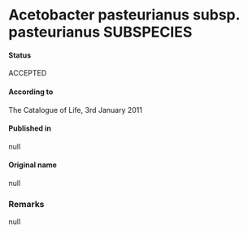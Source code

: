 Acetobacter pasteurianus subsp. pasteurianus SUBSPECIES
=======

#### Status
ACCEPTED

#### According to
The Catalogue of Life, 3rd January 2011

#### Published in
null

#### Original name
null

### Remarks
null